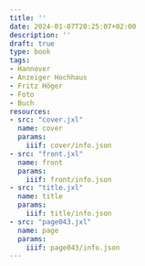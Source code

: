 ```yaml
---
title: ''
date: 2024-01-07T20:25:07+02:00
description: ''
draft: true
type: book
tags:
- Hannover
- Anzeiger Hochhaus
- Fritz Höger
- Foto
- Buch
resources:
- src: "cover.jxl"
  name: cover
  params:
    iiif: cover/info.json
- src: "front.jxl"
  name: front
  params:
    iiif: front/info.json
- src: "title.jxl"
  name: title
  params:
    iiif: title/info.json
- src: "page043.jxl"
  name: page
  params:
    iiif: page043/info.json
---
```

